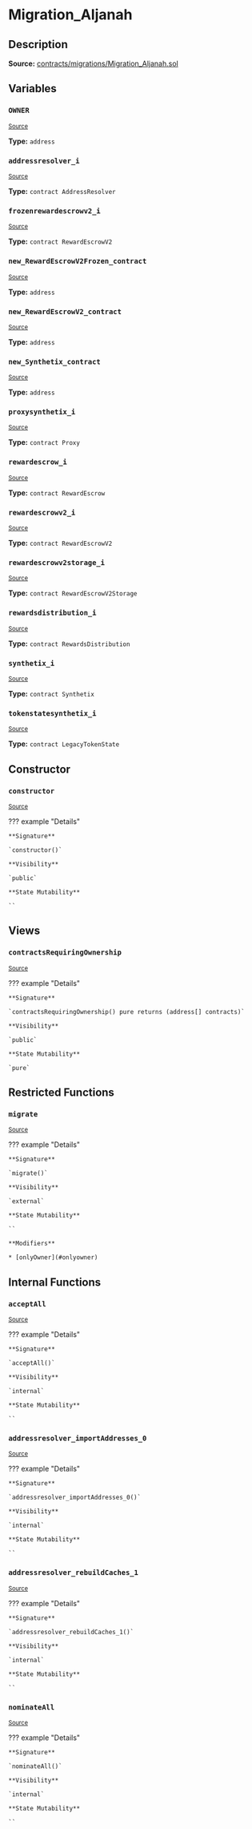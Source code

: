 # Migration_Aljanah

## Description

**Source:** [contracts/migrations/Migration_Aljanah.sol](https://github.com/Synthetixio/synthetix/tree/v2.101.1-alpha/contracts/migrations/Migration_Aljanah.sol)

## Variables

### `OWNER`

<sub>[Source](https://github.com/Synthetixio/synthetix/tree/v2.101.1-alpha/contracts/migrations/Migration_Aljanah.sol#L21)</sub>

**Type:** `address`

### `addressresolver_i`

<sub>[Source](https://github.com/Synthetixio/synthetix/tree/v2.101.1-alpha/contracts/migrations/Migration_Aljanah.sol#L28)</sub>

**Type:** `contract AddressResolver`

### `frozenrewardescrowv2_i`

<sub>[Source](https://github.com/Synthetixio/synthetix/tree/v2.101.1-alpha/contracts/migrations/Migration_Aljanah.sol#L44)</sub>

**Type:** `contract RewardEscrowV2`

### `new_RewardEscrowV2Frozen_contract`

<sub>[Source](https://github.com/Synthetixio/synthetix/tree/v2.101.1-alpha/contracts/migrations/Migration_Aljanah.sol#L57)</sub>

**Type:** `address`

### `new_RewardEscrowV2_contract`

<sub>[Source](https://github.com/Synthetixio/synthetix/tree/v2.101.1-alpha/contracts/migrations/Migration_Aljanah.sol#L55)</sub>

**Type:** `address`

### `new_Synthetix_contract`

<sub>[Source](https://github.com/Synthetixio/synthetix/tree/v2.101.1-alpha/contracts/migrations/Migration_Aljanah.sol#L53)</sub>

**Type:** `address`

### `proxysynthetix_i`

<sub>[Source](https://github.com/Synthetixio/synthetix/tree/v2.101.1-alpha/contracts/migrations/Migration_Aljanah.sol#L30)</sub>

**Type:** `contract Proxy`

### `rewardescrow_i`

<sub>[Source](https://github.com/Synthetixio/synthetix/tree/v2.101.1-alpha/contracts/migrations/Migration_Aljanah.sol#L34)</sub>

**Type:** `contract RewardEscrow`

### `rewardescrowv2_i`

<sub>[Source](https://github.com/Synthetixio/synthetix/tree/v2.101.1-alpha/contracts/migrations/Migration_Aljanah.sol#L42)</sub>

**Type:** `contract RewardEscrowV2`

### `rewardescrowv2storage_i`

<sub>[Source](https://github.com/Synthetixio/synthetix/tree/v2.101.1-alpha/contracts/migrations/Migration_Aljanah.sol#L39)</sub>

**Type:** `contract RewardEscrowV2Storage`

### `rewardsdistribution_i`

<sub>[Source](https://github.com/Synthetixio/synthetix/tree/v2.101.1-alpha/contracts/migrations/Migration_Aljanah.sol#L36)</sub>

**Type:** `contract RewardsDistribution`

### `synthetix_i`

<sub>[Source](https://github.com/Synthetixio/synthetix/tree/v2.101.1-alpha/contracts/migrations/Migration_Aljanah.sol#L46)</sub>

**Type:** `contract Synthetix`

### `tokenstatesynthetix_i`

<sub>[Source](https://github.com/Synthetixio/synthetix/tree/v2.101.1-alpha/contracts/migrations/Migration_Aljanah.sol#L32)</sub>

**Type:** `contract LegacyTokenState`

## Constructor

### `constructor`

<sub>[Source](https://github.com/Synthetixio/synthetix/tree/v2.101.1-alpha/contracts/migrations/Migration_Aljanah.sol#L59)</sub>

??? example "Details"

    **Signature**

    `constructor()`

    **Visibility**

    `public`

    **State Mutability**

    ``

## Views

### `contractsRequiringOwnership`

<sub>[Source](https://github.com/Synthetixio/synthetix/tree/v2.101.1-alpha/contracts/migrations/Migration_Aljanah.sol#L61)</sub>

??? example "Details"

    **Signature**

    `contractsRequiringOwnership() pure returns (address[] contracts)`

    **Visibility**

    `public`

    **State Mutability**

    `pure`

## Restricted Functions

### `migrate`

<sub>[Source](https://github.com/Synthetixio/synthetix/tree/v2.101.1-alpha/contracts/migrations/Migration_Aljanah.sol#L74)</sub>

??? example "Details"

    **Signature**

    `migrate()`

    **Visibility**

    `external`

    **State Mutability**

    ``

    **Modifiers**

    * [onlyOwner](#onlyowner)

## Internal Functions

### `acceptAll`

<sub>[Source](https://github.com/Synthetixio/synthetix/tree/v2.101.1-alpha/contracts/migrations/Migration_Aljanah.sol#L106)</sub>

??? example "Details"

    **Signature**

    `acceptAll()`

    **Visibility**

    `internal`

    **State Mutability**

    ``

### `addressresolver_importAddresses_0`

<sub>[Source](https://github.com/Synthetixio/synthetix/tree/v2.101.1-alpha/contracts/migrations/Migration_Aljanah.sol#L120)</sub>

??? example "Details"

    **Signature**

    `addressresolver_importAddresses_0()`

    **Visibility**

    `internal`

    **State Mutability**

    ``

### `addressresolver_rebuildCaches_1`

<sub>[Source](https://github.com/Synthetixio/synthetix/tree/v2.101.1-alpha/contracts/migrations/Migration_Aljanah.sol#L135)</sub>

??? example "Details"

    **Signature**

    `addressresolver_rebuildCaches_1()`

    **Visibility**

    `internal`

    **State Mutability**

    ``

### `nominateAll`

<sub>[Source](https://github.com/Synthetixio/synthetix/tree/v2.101.1-alpha/contracts/migrations/Migration_Aljanah.sol#L113)</sub>

??? example "Details"

    **Signature**

    `nominateAll()`

    **Visibility**

    `internal`

    **State Mutability**

    ``
